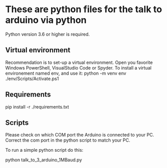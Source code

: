 # These are python files for the talk to arduino via python

Python version 3.6 or higher is required.

## Virtual environment

Recommendation is to set-up a virtual environment. Open you favorite Windows PowerShell, VisualStudio Code or Spyder.
To install a virtual environement named env, and use it:
python -m venv env     
./env/Scripts/Activate.ps1    

## Requirements

pip install -r ./requirements.txt


## Scripts 

Please check on which COM port the Arduino is connected to your PC. Correct the com port in the python script to match
your PC.

To run a simple python script do this:

python talk_to_3_arduino_1MBaud.py



